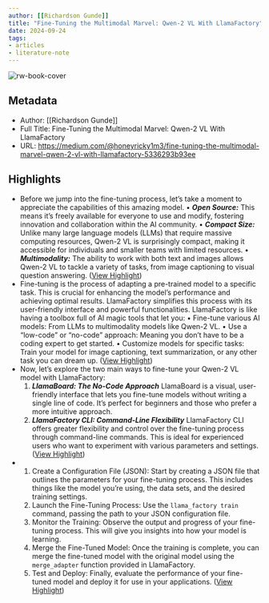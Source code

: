 ```yaml
---
author: [[Richardson Gunde]]
title: "Fine-Tuning the Multimodal Marvel: Qwen-2 VL With LlamaFactory"
date: 2024-09-24
tags: 
- articles
- literature-note
---
```

![rw-book-cover](https://miro.medium.com/v2/resize:fit:1200/1*MjX5ttvzIYV03ZRbmAIAqw.png)

## Metadata
- Author: [[Richardson Gunde]]
- Full Title: Fine-Tuning the Multimodal Marvel: Qwen-2 VL With LlamaFactory
- URL: https://medium.com/@honeyricky1m3/fine-tuning-the-multimodal-marvel-qwen-2-vl-with-llamafactory-5336293b93ee

## Highlights
- Before we jump into the fine-tuning process, let’s take a moment to appreciate the capabilities of this amazing model.
  • ***Open Source:*** This means it’s freely available for everyone to use and modify, fostering innovation and collaboration within the AI community.
  • ***Compact Size:*** Unlike many large language models (LLMs) that require massive computing resources, Qwen-2 VL is surprisingly compact, making it accessible for individuals and smaller teams with limited resources.
  • ***Multimodality:*** The ability to work with both text and images allows Qwen-2 VL to tackle a variety of tasks, from image captioning to visual question answering. ([View Highlight](https://read.readwise.io/read/01j8hy1nmf9dhn9ejndjz6pst0))
- Fine-tuning is the process of adapting a pre-trained model to a specific task. This is crucial for enhancing the model’s performance and achieving optimal results. LlamaFactory simplifies this process with its user-friendly interface and powerful functionalities.
  LlamaFactory is like having a toolbox full of AI magic tools that let you:
  • Fine-tune various AI models: From LLMs to multimodality models like Qwen-2 VL.
  • Use a “low-code” or “no-code” approach: Meaning you don’t have to be a coding expert to get started.
  • Customize models for specific tasks: Train your model for image captioning, text summarization, or any other task you can dream up. ([View Highlight](https://read.readwise.io/read/01j8hy1sjtcypychx2xnn6yb3w))
- Now, let’s explore the two main ways to fine-tune your Qwen-2 VL model with LlamaFactory:
  1. ***LlamaBoard: The No-Code Approach***
  LlamaBoard is a visual, user-friendly interface that lets you fine-tune models without writing a single line of code. It’s perfect for beginners and those who prefer a more intuitive approach.
  2. ***LlamaFactory CLI: Command-Line Flexibility***
  LlamaFactory CLI offers greater flexibility and control over the fine-tuning process through command-line commands. This is ideal for experienced users who want to experiment with various parameters and settings. ([View Highlight](https://read.readwise.io/read/01j8hy1zxb6srr4xkqgxqwzn5t))
- 1. Create a Configuration File (JSON):
  Start by creating a JSON file that outlines the parameters for your fine-tuning process. This includes things like the model you’re using, the data sets, and the desired training settings.
  2. Launch the Fine-Tuning Process:
  Use the `llama_factory train` command, passing the path to your JSON configuration file.
  3. Monitor the Training:
  Observe the output and progress of your fine-tuning process. This will give you insights into how your model is learning.
  4. Merge the Fine-Tuned Model:
  Once the training is complete, you can merge the fine-tuned model with the original model using the `merge_adapter` function provided in LlamaFactory.
  5. Test and Deploy:
  Finally, evaluate the performance of your fine-tuned model and deploy it for use in your applications. ([View Highlight](https://read.readwise.io/read/01j8hy2g6skv4pj1xpgtrqxakc))
